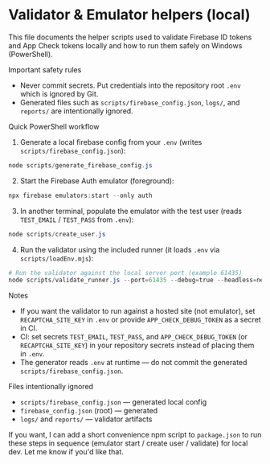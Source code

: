 # Validator & Emulator helpers (local)

This file documents the helper scripts used to validate Firebase ID tokens and App Check tokens locally and how to run them safely on Windows (PowerShell).

Important safety rules
- Never commit secrets. Put credentials into the repository root `.env` which is ignored by Git.
- Generated files such as `scripts/firebase_config.json`, `logs/`, and `reports/` are intentionally ignored.

Quick PowerShell workflow

1. Generate a local firebase config from your `.env` (writes `scripts/firebase_config.json`):

```powershell
node scripts/generate_firebase_config.js
```

2. Start the Firebase Auth emulator (foreground):

```powershell
npx firebase emulators:start --only auth
```

3. In another terminal, populate the emulator with the test user (reads `TEST_EMAIL` / `TEST_PASS` from `.env`):

```powershell
node scripts/create_user.js
```

4. Run the validator using the included runner (it loads `.env` via `scripts/loadEnv.mjs`):

```powershell
# Run the validator against the local server port (example 61435)
node scripts/validate_runner.js --port=61435 --debug=true --headless=new
```

Notes
- If you want the validator to run against a hosted site (not emulator), set `RECAPTCHA_SITE_KEY` in `.env` or provide `APP_CHECK_DEBUG_TOKEN` as a secret in CI.
- CI: set secrets `TEST_EMAIL`, `TEST_PASS`, and `APP_CHECK_DEBUG_TOKEN` (or `RECAPTCHA_SITE_KEY`) in your repository secrets instead of placing them in `.env`.
- The generator reads `.env` at runtime — do not commit the generated `scripts/firebase_config.json`.

Files intentionally ignored
- `scripts/firebase_config.json` — generated local config
- `firebase_config.json` (root) — generated
- `logs/` and `reports/` — validator artifacts

If you want, I can add a short convenience npm script to `package.json` to run these steps in sequence (emulator start / create user / validate) for local dev. Let me know if you'd like that.
